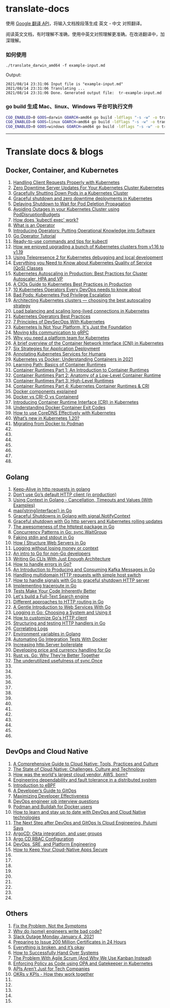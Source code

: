 # translate-docs

使用 [Google 翻译 API](https://translate.google.cn/)，将输入文档按段落生成 英文 - 中文 对照翻译。

阅读英文文档，有时理解不准确，使用中英文对照理解更准确。在改进翻译中，加深理解。

### 如何使用

```
./translate_darwin_amd64 -f example-input.md

```

Output:
```
2021/08/14 23:31:06 Input file is "example-input.md"
2021/08/14 23:31:06 Translating ...
2021/08/14 23:31:06 Done. Generated output file:  tr-example-input.md
```

### go build 生成 Mac、linux、Windows 平台可执行文件

```sh
CGO_ENABLED=0 GOOS=darwin GOARCH=amd64 go build -ldflags "-s -w" -o translate_darwin_amd64 translate.go
CGO_ENABLED=0 GOOS=linux GOARCH=amd64 go build -ldflags "-s -w" -o translate_linux_amd64 translate.go
CGO_ENABLED=0 GOOS=windows GOARCH=amd64 go build -ldflags "-s -w" -o translate_windows_amd64.exe translate.go
```

---

# Translate docs & blogs

## Docker, Container, and Kubernetes

1. [Handling Client Requests Properly with Kubernetes](docs/tr-1-Handling-Client-Requests-Properly-with-Kubernetes.md)
1. [Zero Downtime Server Updates For Your Kubernetes Cluster Kubernetes](docs/tr-2-zero-downtime-server-updates-for-your-kubernetes-cluster.md)
1. [Gracefully Shutting Down Pods in a Kubernetes Cluster](docs/tr-3-gracefully-shutting-down-pods-in-a-kubernetes-cluster.md)
1. [Graceful shutdown and zero downtime deployments in Kubernetes](docs/tr-68-graceful-shutdown.md)
1. [Delaying Shutdown to Wait for Pod Deletion Propagation](docs/tr-4-delaying-shutdown-to-wait-for-pod-deletion-propagation.md)
1. [Avoiding Outages in your Kubernetes Cluster using PodDisruptionBudgets](docs/tr-5-avoiding-outages-in-your-kubernetes-cluster-using-poddisruptionbudgets.md)
1. [How does 'kubectl exec' work?](docs/tr-6-how-kubectl-exec-works.md)
1. [What is an Operator](docs/tr-16-what-is-an-operator.md)
1. [Introducing Operators: Putting Operational Knowledge into Software](docs/tr-17-introducing-operators.md)
1. [Go Operator Tutorial](docs/tr-18-Go-Operator-Tutorial.md)
1. [Ready-to-use commands and tips for kubectl](docs/tr-19-ready-to-use-commands-and-tips-for-kubectl.md)
1. [How we enjoyed upgrading a bunch of Kubernetes clusters from v1.16 to v1.19](docs/tr-20-how-we-enjoyed-upgrading-kubernetes-clusters.md)
1. [Using Telepresence 2 for Kubernetes debugging and local development](docs/tr-21-telepresence-2-local-development.md)
1. [Everything you Need to Know about Kubernetes Quality of Service (QoS) Classes](docs/tr-29-everything-you-need-to-know-about-kubernetes-quality-of-service-qos-classes.md)
1. [Kubernetes Autoscaling in Production: Best Practices for Cluster Autoscaler, HPA and VP](docs/tr-33-kubernetes-in-production-best-practices-for-cluster-autoscaler-hpa-and-vpa.md)
1. [A CIOs Guide to Kubernetes Best Practices in Production](docs/tr-34-a-cios-guide-to-kubernetes-best-practices-in-production.md)
1. [10 Kubernetes Operators Every DevOps needs to know about](docs/tr-31-10-kubernetes-operators-every-devops-needs-to-know-about.md)
1. [Bad Pods: Kubernetes Pod Privilege Escalation](docs/tr-67-bad-pods-kubernetes-pod-privilege-escalation.md)
1. [Architecting Kubernetes clusters — choosing the best autoscaling strategy](docs/tr-70-kubernetes-autoscaling-strategies.md)
1. [Load balancing and scaling long-lived connections in Kubernetes](docs/tr-71-kubernetes-long-lived-connections.md)
1. [Kubernetes Operators Best Practices](docs/tr-72-kubernetes-operators-best-practices.md)
1. [7 Principles of DevSecOps With Kubernetes](docs/tr-79-seven-principles-of-devsecops-with-kubernetes.md)
1. [Kubernetes Is Not Your Platform, It's Just the Foundation](docs/tr-77-kubernetes-successful-adoption-foundation.md)
1. [Moving k8s communication to gRPC](docs/tr-80-moving-k8s-communication-to-grpc.md)
1. [Why you need a platform team for Kubernetes](docs/tr-81-why-you-need-a-platform-team-for-kubernetes.md)
1. [A brief overview of the Container Network Interface (CNI) in Kubernetes](docs/tr-82-cni-kubernetes.md)
1. [Six Strategies for Application Deployment](docs/tr-85-deployment-strategies.md)
1. [Annotating Kubernetes Services for Humans](docs/tr-86-annotating-k8s-for-humans.md)
1. [Kubernetes vs Docker: Understanding Containers in 2021](docs/tr-8-kubernetes-vs-docker.md)
1. [Learning Path: Basics of Container Runtimes](docs/tr-7-basics-of-container-runtimes.md)
1. [Container Runtimes Part 1: An Introduction to Container Runtimes](docs/tr-9-container-runtimes-part-1-introduction-container-r.md)
1. [Container Runtimes Part 2: Anatomy of a Low-Level Container Runtime](docs/tr-10-container-runtimes-part-2-anatomy-low-level.md)
1. [Container Runtimes Part 3: High-Level Runtimes](docs/tr-11-container-runtimes-part-3-high-level-runtimes.md)
1. [Container Runtimes Part 4: Kubernetes Container Runtimes & CRI](docs/tr-12-container-runtimes-part-4-kubernetes-container-run.md)
1. [Docker components explained](docs/tr-13-docker-components-explained.md)
1. [Docker vs CRI-O vs Containerd](docs/tr-14-docker-vs-cri-o-vs-containerd.md)
1. [Introducing Container Runtime Interface (CRI) in Kubernetes](docs/tr-15-container-runtime-interface-cri-in-kubernetes.md)
1. [Understanding Docker Container Exit Codes](docs/tr-28-understanding-docker-container-exit-codes.md)
1. [How to use CoreDNS Effectively with Kubernetes](docs/tr-using-coredns-effectively-kubernetes.md)
1. [What’s new in Kubernetes 1.20?](docs/tr-whats-new-kubernetes-1-20.md)
1. [Migrating from Docker to Podman](docs/tr-migrating-to-podman.md)
1. [](docs/)
1. [](docs/)
1. [](docs/)
1. [](docs/)
1. [](docs/)
1. [](docs/)
1. [](docs/)

## Golang

1. [Keep-Alive in http requests in golang](docs/tr-22-keep-alive-http-requests-in-golang.md)
1. [Don’t use Go’s default HTTP client (in production)](docs/tr-23-don-t-use-go-s-default-http-client.md)
1. [Using Context in Golang - Cancellation, Timeouts and Values (With Examples)](docs/tr-26-context-cancellation-and-values.md)
1. [map[string]interface{} in Go](docs/tr-27-map-string-interface.md)
1. [Graceful Shutdowns in Golang with signal.NotifyContext](docs/36-graceful-shutdowns-in-golang-with-signal-notify-context.md)
1. [Graceful shutdown with Go http servers and Kubernetes rolling updates](docs/tr-37-graceful-shutdown-with-go-http-servers-and-kubernetes-rolling-updates.md)
1. [The awesomeness of the httptest package in Go](docs/tr-38-golang-mockmania-httptest.md)
1. [Concurrency Patterns in Go: sync.WaitGroup](docs/tr-39-concurrency-patterns-in-go-sync-waitgroup.md)
1. [Faking stdin and stdout in Go](docs/tr-40-faking-stdin-and-stdout-in-go.md)
1. [How I Structure Web Servers in Go](docs/tr-41-golang-structure-web-servers.md)
1. [Logging without losing money or context](docs/tr-42-log-without-losing-context.md)
1. [An intro to Go for non-Go developers](docs/tr-43-go-intro.md)
1. [Writing Go CLIs With Just Enough Architecture](docs/tr-44-go-cli-how-to-and-advice.md)
1. [How to handle errors in Go?](docs/tr-45-how-to-handle-errors-in-go-5-rules.md)
1. [An Introduction to Producing and Consuming Kafka Messages in Go](docs/tr-46-an-introduction-to-producing-and-consuming-kafka-messages-in-go.md)
1. [Handling multidomain HTTP requests with simple host switch](docs/tr-47-go-multidomain-host-switch.md)
1. [How to handle signals with Go to graceful shutdown HTTP server](docs/tr-48-handle-signals-to-graceful-shutdown-http-server.md)
1. [Implementing traceroute in Go](docs/tr-49-implementing-traceroute-in-go.md)
1. [Tests Make Your Code Inherently Better](docs/tr-50-tests-make-your-code-inherently-better.md)
1. [Let's build a Full-Text Search engine](docs/tr-51-lets-build-a-full-text-search-engine.md)
1. [Different approaches to HTTP routing in Go](docs/tr-52-go-routing.md)
1. [A Gentle Introduction to Web Services With Go](docs/tr-53-go-web-services.md)
1. [Logging in Go: Choosing a System and Using it](docs/tr-54-golang-logging.md)
1. [How to customize Go's HTTP client](docs/tr-55-customize-http-client.md)
1. [Structuring and testing HTTP handlers in Go](docs/tr-56-structuring-and-testing-http-handlers-in-go.md)
1. [Correlating Logs](docs/tr-57-correlating-logs.md)
1. [Environment variables in Golang](docs/tr-58-environment-variables-in-golang.md)
1. [Automating Go Integration Tests With Docker](docs/tr-59-golang-docker-integration-tests.md)
1. [Increasing http.Server boilerplate](docs/tr-60-increasing-http-server-boilerplate-go.md)
1. [Developing price and currency handling for Go](docs/tr-61-price-currency-handling-go.md)
1. [Rust vs. Go: Why They’re Better Together](docs/tr-78-rust-vs-go-why-theyre-better-together.md)
1. [The underutilized usefulness of sync.Once](docs/tr-83-synconce.md)
1. [](docs/)
1. [](docs/)
1. [](docs/)
1. [](docs/)
1. [](docs/)
1. [](docs/)
1. [](docs/)
1. [](docs/)
1. [](docs/)
1. [](docs/)
1. [](docs/)
1. [](docs/)
1. [](docs/)
1. [](docs/)

## DevOps and Cloud Native

1. [A Comprehensive Guide to Cloud Native: Tools, Practices and Culture](docs/tr-32-a-comprehensive-guide-to-cloud-native-tools-practices-and-culture.md)
1. [The State of Cloud Native: Challenges, Culture and Technology](docs/tr-30-the-state-of-cloud-native-challenges-culture-and-technology.md)
1. [How was the world's largest cloud vendor, AWS, born?](docs/tr-35-how-aws-born.md)
1. [Engineering dependability and fault tolerance in a distributed system](docs/tr-75-engineering-dependability-and-fault-tolerance-in-a-distributed-system.md)
1. [Introduction to eBPF](docs/tr-69-introduction-to-ebpf.md)
1. [A Developer’s Guide to GitOps](docs/tr-62-gitops-developers-guide.md)
1. [Maximizing Developer Effectiveness](docs/tr-63-developer-effectiveness.md)
1. [DevOps engineer job interview questions](docs/tr-64-top-devops-engineer-interview-questions.md)
1. [Podman and Buildah for Docker users](docs/tr-65-podman-and-buildah-for-docker-users.md)
1. [How to learn and stay up to date with DevOps and Cloud Native technologies](docs/tr-how-to-learn-and-stay-up-to-date-with-devops-and-cloud-native-technologies-44526658a4fb.md)
1. [The Next Step after DevOps and GitOps Is Cloud Engineering, Pulumi Says](docs/tr-the-next-step-after-devops-and-gitops-is-cloud-engineering-pulumi-says.md)
1. [ArgoCD: Okta integration, and user groups](docs/tr-argocd-okta-integration-and-user-groups.md)
1. [Argo CD RBAC Configuration](docs/tr-argo-cd-rbac.md)
1. [DevOps, SRE, and Platform Engineering](docs/tr-dev-devops-sre.md)
1. [How to Keep Your Cloud-Native Apps Secure](docs/tr-How-to-Keep-Your-Cloud-Native-Apps-Secure.md)
1. [](docs/)
1. [](docs/)
1. [](docs/)
1. [](docs/)
1. [](docs/)
1. [](docs/)
1. [](docs/)
1. [](docs/)
1. [](docs/)


## Others

1. [Fix the Problem, Not the Symptoms](docs/tr-24-fix-problem-not-symptoms.md)
1. [Why do (some) engineers write bad code?](docs/tr-25-why-engineers-write-bad-code.md)
1. [Slack Outage Monday January 4, 2021](docs/tr-66-slack-outage.md)
1. [Preparing to Issue 200 Million Certificates in 24 Hours](docs/tr-74-200m-certs-24hrs.md)
1. [Everything is broken, and it’s okay](docs/tr-76-failure-is-okay.md)
1. [How to Successfully Hand Over Systems](docs/tr-87-how-to-successfully-hand-over-systems.md)
1. [The Problem With Agile Scrum (And Why We Use Kanban Instead)](docs/tr-88-why-cloudzero-uses-kanban.md)
1. [Enforcing Policy as Code using OPA and Gatekeeper in Kubernetes](docs/tr-enforcing-policy-as-code-using-opa-and-gatekeeper-in-kubernetes.md)
1. [APIs Aren’t Just for Tech Companies](docs/tr-apis-arent-just-for-tech-companies.md)
1. [OKRs v KPIs - How they work together](docs/tr-kr-v-kpis-a-helpful-primer.md)
1. [](docs/)
1. [](docs/)
1. [](docs/)
1. [](docs/)
1. [](docs/)